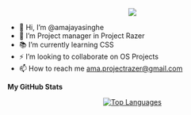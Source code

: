 <div align="center">
<img src="https://i.imgur.com/dpcfSUU.png">
</div>

- 👋 Hi, I’m @amajayasinghe
- 🌱 I’m Project manager in Project Razer
- 📚 I’m currently learning CSS
- ⚡ I’m looking to collaborate on OS Projects
- 📫 How to reach me ama.projectrazer@gmail.com

<b>My GitHub Stats</b>

<div align="center">
<a href="https://github.com/amajayasinghe"><img src="https://github-readme-stats.vercel.app/api/top-langs/?username=amajayasinghe&langs_count=10&title_color=ec4899&text_color=a855f7&icon_color=6366f1&bg_color=000000&hide_border=true&locale=en&custom_title=Top%20%Languages" alt="Top Languages"/></a>
</div>
